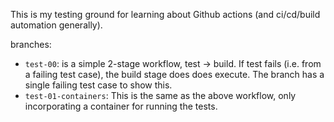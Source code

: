 This is my testing ground for learning about Github actions (and ci/cd/build automation generally).

branches:

- `test-00`: is a simple 2-stage workflow, test -> build. If test fails (i.e. from a failing test case), the build stage does does execute. The branch has a single failing test case to show this.
- `test-01-containers`: This is the same as the above workflow, only incorporating a container for running the tests.
